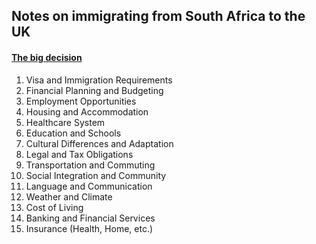 ##  Notes on immigrating from South Africa to the UK 

#### [The big decision](togo.md)

1. Visa and Immigration Requirements
2. Financial Planning and Budgeting
3. Employment Opportunities
4. Housing and Accommodation
5. Healthcare System
6. Education and Schools
7. Cultural Differences and Adaptation
8. Legal and Tax Obligations
9. Transportation and Commuting
10. Social Integration and Community
11. Language and Communication
12. Weather and Climate
13. Cost of Living
14. Banking and Financial Services
15. Insurance (Health, Home, etc.)
